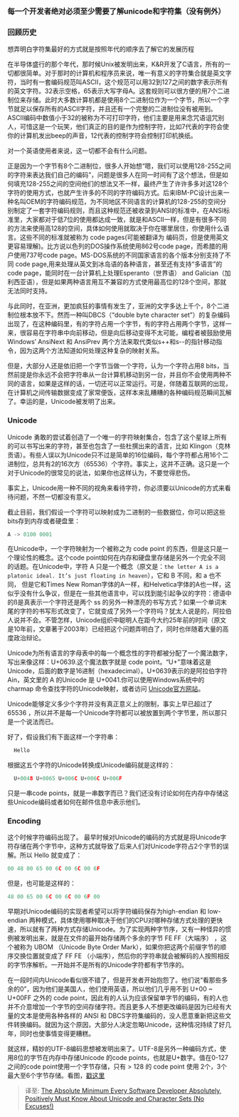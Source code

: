 ### 每一个开发者绝对必须至少需要了解unicode和字符集（没有例外）


### 回顾历史

  想弄明白字符集最好的方式就是按照年代的顺序去了解它的发展历程
  
  在半导体盛行的那个年代，那时候Unix被发明出来，K&R开发了C语言，所有的一切都很简单。对于那时的计算机和程序员来说，唯一有意义的字符集合就是英文字符，当时有一套编码规范叫ASCII，这个规范可以用32到127之间的数字表示所有的英文字符。32表示空格，65表示大写字母A。这套规则可以很方便的用7个二进制位来存储。此时大多数计算机都是使用8个二进制位作为一个字节，所以一个字节就足以保存所有的ASCII字符，并且还有一个完整的二进制位没有被用到。ASCII编码中数值小于32的被称为不可打印字符，他们主要是用来念咒语诅咒别人，可惜这是一个玩笑，他们真正的目的是作为控制字符，比如7代表的字符会使你的计算机发出beep的声音，12代表的控制字符会控制打印机换纸。
  
  对一个英语使用者来说，这一切都不会有什么问题。
  
  正是因为一个字节有8个二进制位，很多人开始想“嗯，我们可以使用128-255之间的字符来表达我们自己的编码”，问题是很多人在同一时间有了这个想法，但是如何填充128-255之间的空间他们的想法又不一样，最终产生了许许多多对这128个字符的使用方式，也就产生许多的不同的字符编码方式。后来IBM-PC设计出来一种名叫OEM的字符编码规范，为不同地区不同语言的计算机的128-255的空间分别制定了一套字符编码规则，而且这种规范还被收录到ANSI的标准中，在ANSI标准里，大家都对于低7位的使用都达成一致，就是和ASCII一样，但是有很多不同的方法来使用高128的空间，具体如何使用就取决于你在哪里居住，你使用什么语言。这些不同的标准就被称为 code pages(可能被翻译为 编码页，但是使用英文更容易理解)。比方说以色列的DOS操作系统使用862号code page，而希腊的用户使用737号code page。MS-DOS系统的不同国家语言的各个版本分别支持了不同 code page,用来处理从英文到冰岛语的各种语言，甚至还有支持“多语言”的code page，能同时在一台计算机上处理Esperanto（世界语） and Galician（加利西亚语），但是如果两种语言用互不兼容的方式使用最高位的128个空间，那就无法同时支持。
  
  与此同时，在亚洲，更加疯狂的事情有发生了，亚洲的文字多达上千个，8个二进制位根本放不下。然而一种叫DBCS（“double byte character set”）的复杂编码出现了，在这种编码里，有的字符占用一个字节，有的字符占用两个字节，这样一来，很容易在字符串中向前移动，但是向后移动变得不太可能，编程者被鼓励使用 Windows’ AnsiNext 和 AnsiPrev 两个方法来取代类似s++和s--的指针移动指令，因为这两个方法知道如何处理这种复杂的映射关系。
  
  但是，大部分人还是依旧把一个字节当做一个字符，认为一个字符占用8 bits，当然前提是你永远不会把字符串从一台计算机移动到另一台，并且你不会使用两种不同的语言，如果是这样的话，一切还可以正常运行。可是，伴随着互联网的出现，在计算机之间传输数据变成了家常便饭，这样本来乱糟糟的各种编码规范瞬间瓦解了。幸运的是，Unicode被发明了出来。
  
  
### Unicode

  Unicode 勇敢的尝试着创造了一个唯一的字符映射集合，包含了这个星球上所有的可以书写出来的字符，甚至也包含了一些杜撰出来的语言，比如 Klingon（克林贡语）。有些人误以为Unicode只不过是简单的16位编码，每个字符都占用16个二进制位，总共有2的16次方（65536）个字符。事实上，这并不正确。这只是一个对于Unicode的很常见的说法，如果你也这样认为，不要觉得悲伤。
  
  事实上，Unicode用一种不同的视角来看待字符，你必须要以Unicode的方式来看待问题，不然一切都没有意义。
  
  截止目前，我们假设一个字符可以映射成为二进制的一些数据位，你可以把这些bits存到内存或者硬盘里：
  
  ```C
  A -> 0100 0001
  ```
  在Unicode中，一个字符映射为一个被称之为 code point 的东西，但是这只是一个理论性的概念。这个code point如何在内存和硬盘里存储是另外一个完全不同的话题。在Unicode中，字符 A 只是一个概念（原文是：`the letter A is a platonic ideal. It’s just floating in heaven`），它和 B 不同，和 a 也不同， 但是它和Times New Roman字体的A一样，和Helvetica字体的A也一样，这似乎没有什么争议，但是在一些其他语言中，可以找到能引起争议的字符：德语中的ß是真表示一个字符还是两个 ss 的另外一种漂亮的书写方式？如果一个单词末尾的字符的书写形式改变了，它就变成了另外一个字符吗？犹太人说是的，阿拉伯人说并不会。不管怎样，Unicode组织中聪明人在距今大约25年前的时间（原文是10年前，文章著于2003年）已经把这个问题弄明白了，同时也伴随着大量的高度政治辩论。
  
  Unicode为所有语言的字母表中的每一个概念性的字符都被分配了一个魔法数字，写出来像这样：U+0639.这个魔法数字就是 code point。“U+”意味着这是Unicode，后面的数字是16进制（hexadecimal）。U+0639表示的是阿拉伯字符 Ain，英文里的 A 的Unicode 是 U+0041.你可以使用Windows系统中的 charmap 命令查找字符的Unicode映射，或者访问 [Unicode官方网站](http://www.unicode.org/)。
  
  Unicode能够定义多少个字符并没有真正意义上的限制，事实上早已超过了 65536 ，所以并不是每一个Unicode字符都可以被放置到两个字节里，所以那只是一个说法而已。
  
  好了，假设我们有下面这样一个字符串：
  ```C
    Hello
  ```
  根据这五个字符的Unicode转换成Unicode编码就是这样的：
  ```C
    U+0048 U+0065 U+006C U+006C U+006F
  ```
  只是一串code points，就是一串数字而已？我们还没有讨论如何在内存中存储这些Unicode编码或者如何在邮件信息中表示他们。


### Encoding

  这个时候字符编码出现了。
  最早时候对Unicode的编码的方式就是将Unicode字符存储在两个字节中，这种方式就导致了后来人们对Unicode字符占2个字节的误解。所以 Hello 就变成了：
  ```C
  00 48 00 65 00 6C 00 6C 00 6F
  ```
  但是，也可能是这样的：
  ```C
  48 00 65 00 6C 00 6C 00 6F 00 
  ```
  早期对Unicode编码的实现者希望可以将字符编码保存为high-endian 和 low-endian 两种模式，具体使用哪种取决于他们的CPU对哪种存储方式处理的更快速，所以就有了两种方式存储Unicode。为了实现两种字节序，又有一种怪异的惯例被发明出来，就是在文件的最开始存储两个多余的字节 FE FF（大端序） ，这个被称为 UBOM （Unicode Byte Order Mark），如果你把这两个前缀字节的顺序交换位置就变成了 FF FE （小端序），然后你的字符串就会被解码的人按照相反的字节序解析。一开始并不是所有的Unicode字符都有字节序的。
  
  在一段时间内Unicode看似很不错了，但是开发者开始抱怨了。他们说“看那些多余的0”，因为他们是美国人，他们使用英语，所以他们几乎用不到 U+00 ~ U+00FF 之外的 code point，因此有的人认为应该保留单字节的编码，有的人也并不介意增加一个字节的空间存储字符。而且更多人不想更改编码是因为已经有大量的文本是使用各种各样的 ANSI 和 DBCS字符集编码的，没人愿意重新把这些文件转换编码。就因为这个原因，大部分人决定忽略Unicode，这种情况持续了好几年，同时也使事情变得更糟糕。
  
  就这样，精妙的UTF-8编码思想被发明出来了。UTF-8是另外一种编码方式，使用8位的字节在内存中存储Unicode 的code points，也就是U+数字。值在0-127之间的code point使用一个字节存储，只有 > 128 的 code point 使用 2个，3个最大至6个字节存储。看图，[戳这里](https://i1.wp.com/www.joelonsoftware.com/wp-content/uploads/2003/10/utf8.png?resize=400%2C63&ssl=1)
  
  


>译至:
[The Absolute Minimum Every Software Developer Absolutely, Positively Must Know About Unicode and Character Sets (No Excuses!)](https://www.joelonsoftware.com/2003/10/08/the-absolute-minimum-every-software-developer-absolutely-positively-must-know-about-unicode-and-character-sets-no-excuses/)
